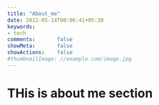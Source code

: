 ```yaml
---
title: "About_me"
date: 2022-05-14T00:06:41+05:30
keywords:
- tech
comments:       false
showMeta:       false
showActions:    false
#thumbnailImage: //example.com/image.jpg
---
```


# THis is about me section
